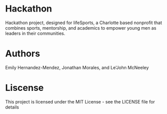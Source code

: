 # Hackathon
Hackathon project, designed  for lifeSports, a Charlotte based nonprofit that combines sports, mentorship, and academics to empower young men as leaders in their communities.

# Authors
Emily Hernandez-Mendez, 
Jonathan Morales, and
Le'John McNeeley

# Liscense
This project is licensed under the MIT License - see the LICENSE file for details

